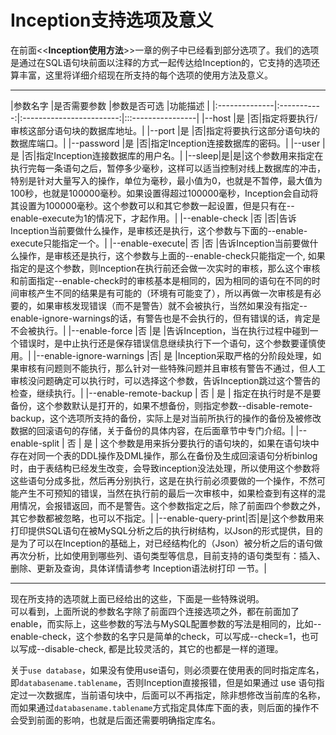# Inception支持选项及意义

在前面<<**Inception使用方法**>>一章的例子中已经看到部分选项了。我们的选项是通过在SQL语句块前面以注释的方式一起传达给Inception的，它支持的选项还算丰富，这里将详细介绍现在所支持的每个选项的使用方法及意义。

-------------------------------------------
|参数名字	|是否需要参数	|参数是否可选	|功能描述	|
|:--------------|:-----------:|:------------------------:|:::----------------| 
|--host	|是	|否|指定将要执行/审核这部分语句块的数据库地址。| 
|--port	|是	|否|指定将要执行这部分语句块的数据库端口。| 
|--password	|是	|否|指定Inception连接数据库的密码。| 
|--user	|是	|否|指定Inception连接数据库的用户名。| 
|--sleep|是|是|这个参数用来指定在执行完每一条语句之后，暂停多少毫秒，这样可以适当控制对线上数据库的冲击，特别是针对大量写入的操作，单位为毫秒，最小值为0，也就是不暂停，最大值为100秒，也就是100000毫秒。如果设置得超过100000毫秒，Inception会自动将其设置为100000毫秒。这个参数可以和其它参数一起设置，但是只有在--enable-execute为1的情况下，才起作用。| 
|--enable-check |否	|否|告诉Inception当前要做什么操作，是审核还是执行，这个参数与下面的--enable-execute只能指定一个。| 
|--enable-execute|	否	|否	|告诉Inception当前要做什么操作，是审核还是执行，这个参数与上面的--enable-check只能指定一个, 如果指定的是这个参数，则Inception在执行前还会做一次实时的审核，那么这个审核和前面指定--enable-check时的审核基本是相同的，因为相同的语句在不同的时间审核产生不同的结果是有可能的（环境有可能变了），所以再做一次审核是有必要的，如果审核发现错误（而不是警告）就不会被执行，当然如果没有指定--enable-ignore-warnings的话，有警告也是不会执行的，但有错误的话，肯定是不会被执行。| 
|--enable-force	|否	|是	|告诉Inception，当在执行过程中碰到一个错误时，是中止执行还是保存错误信息继续执行下一个语句，这个参数要谨慎使用。| 
|--enable-ignore-warnings	|否|	是	|Inception采取严格的分阶段处理，如果审核有问题则不能执行，那么针对一些特殊问题并且审核有警告不通过，但人工审核没问题确定可以执行时，可以选择这个参数，告诉Inception跳过这个警告的检查，继续执行。| 
|--enable-remote-backup | 否 | 是 | 指定在执行时是不是要备份，这个参数默认是打开的，如果不想备份，则指定参数--disable-remote-backup，这个选项所支持的备份，实际上是对当前所执行的操作的备份及被修改数据的回滚语句的存储，关于备份的具体内容，在后面章节中专门介绍。| 
|--enable-split | 否 | 是 | 这个参数是用来拆分要执行的语句块的，如果在语句块中存在对同一个表的DDL操作及DML操作，那么在备份及生成回滚语句分析binlog时，由于表结构已经发生改变，会导致inception没法处理，所以使用这个参数将这些语句分成多批，然后再分别执行，这是在执行前必须要做的一个操作，不然可能产生不可预知的错误，当然在执行前的最后一次审核中，如果检查到有这样的混用情况，会报错返回，而不是警告。这个参数指定之后，除了前面四个参数之外，其它参数都被忽略，也可以不指定。| 
|--enable-query-print|否|是|这个参数用来打印提供SQL语句在被MySQL分析之后的执行树结构，以Json的形式提供，目的是为了可以在Inception的基础上，对已经结构化的（Json）被分析之后的语句做再次分析，比如使用到哪些列、语句类型等信息，目前支持的语句类型有：插入、删除、更新及查询，具体详情请参考 Inception语法树打印 一节。|

-------------------------------------------

现在所支持的选项就上面已经给出的这些，下面是一些特殊说明。  
可以看到，上面所说的参数名字除了前面四个连接选项之外，都在前面加了enable，而实际上，这些参数的写法与MySQL配置参数的写法是相同的，比如--enable-check，这个参数的名字只是简单的check，可以写成--check=1，也可以写成--disable-check, 都是比较灵活的，其它的也都是一样的道理。

关于`use database`，如果没有使用use语句，则必须要在使用表的同时指定库名，即`databasename.tablename`，否则Inception直接报错，但是如果通过 use 语句指定过一次数据库，当前语句块中，后面可以不再指定，除非想修改当前库的名称，而如果通过`databasename.tablename`方式指定具体库下面的表，则后面的操作不会受到前面的影响，也就是后面还需要明确指定库名。

